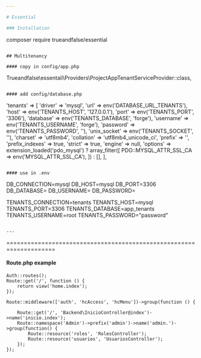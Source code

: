 ```yaml
---

# Essential

### Installation
```
composer require trueandfalse/essential
```

## Multitenancy

#### copy in config/app.php

```
Trueandfalse\essentail\Providers\ProjectAppTenantServiceProvider::class,
```

#### add config/database.php

```
'tenants' => [
    'driver'         => 'mysql',
    'url'            => env('DATABASE_URL_TENANTS'),
    'host'           => env('TENANTS_HOST', '127.0.0.1'),
    'port'           => env('TENANTS_PORT', '3306'),
    'database'       => env('TENANTS_DATABASE', 'forge'),
    'username'       => env('TENANTS_USERNAME', 'forge'),
    'password'       => env('TENANTS_PASSWORD', ''),
    'unix_socket'    => env('TENANTS_SOCKET', ''),
    'charset'        => 'utf8mb4',
    'collation'      => 'utf8mb4_unicode_ci',
    'prefix'         => '',
    'prefix_indexes' => true,
    'strict'         => true,
    'engine'         => null,
    'options'        => extension_loaded('pdo_mysql') ? array_filter([
        PDO::MYSQL_ATTR_SSL_CA => env('MYSQL_ATTR_SSL_CA'),
    ]) : [],
],
```

#### use in .env

```
DB_CONNECTION=mysql
DB_HOST=mysql
DB_PORT=3306
DB_DATABASE=
DB_USERNAME=
DB_PASSWORD=

TENANTS_CONNECTION=tenants
TENANTS_HOST=mysql
TENANTS_PORT=3306
TENANTS_DATABASE=app_tenants
TENANTS_USERNAME=root
TENANTS_PASSWORD="password"
```

---
```


====================================================================

#### Route.php example

```
Auth::routes();
Route::get('/', function () {
    return view('home.index');
});

Route::middleware(['auth', 'hcAccess', 'hcMenu'])->group(function () {

    Route::get('/', 'Backend\InicioController@index')->name('inicio.index');
    Route::namespace('Admin')->prefix('admin')->name('admin.')->group(function() {
        Route::resource('roles', 'RolesController');
        Route::resource('usuarios', 'UsuariosController');
    });
});
```
